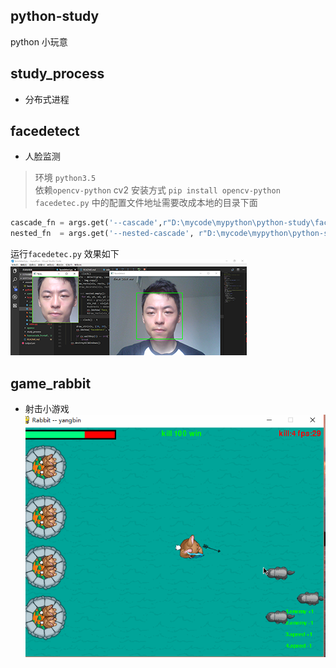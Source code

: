 python-study
-------------
python 小玩意

## study_process
* 分布式进程


## facedetect
* 人脸监测
>环境 `python3.5`  <br/>
>依赖`opencv-python` cv2 安装方式 `pip install opencv-python`<br/>
>`facedetec.py` 中的配置文件地址需要改成本地的目录下面<br/>
```python
cascade_fn = args.get('--cascade',r"D:\mycode\mypython\python-study\facedetect\haarcascade_frontalface_default.xml")
nested_fn  = args.get('--nested-cascade', r"D:\mycode\mypython\python-study\facedetect\haarcascade_eye.xml")
```
运行`facedetec.py`
效果如下<br/>
![](facedetect/face2.png)  


## game_rabbit
* 射击小游戏  
![game](game_rabbit/screen.gif)

  



